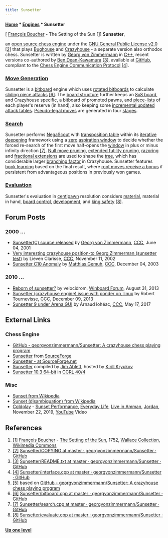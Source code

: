 ```yaml
---
title: Sunsetter
---
```

**[Home](Home "Home") \* [Engines](Engines "Engines") \* Sunsetter**



[ [François Boucher](Category:Fran%C3%A7ois_Boucher "Category:François Boucher") - The Setting of the Sun <a id="cite-note-1" href="#cite-ref-1">[1]</a>
**Sunsetter**,  

an [open source chess engine](Category:Open_Source "Category:Open Source") under the [GNU General Public License v2.0](Free_Software_Foundation#GPL "Free Software Foundation")
<a id="cite-note-2" href="#cite-ref-2">[2]</a> 
that plays [Bughouse](index.php?title=Bughouse&action=edit&redlink=1 "Bughouse (page does not exist)") and [Crazyhouse](Crazyhouse "Crazyhouse") - a separate version also orthodox chess. 
Sunsetter is written by [Georg von Zimmermann](Georg_von_Zimmermann "Georg von Zimmermann") in [C++](Cpp "Cpp"), recent versions co-authored by [Ben Dean-Kawamura](index.php?title=Ben_Dean-Kawamura&action=edit&redlink=1 "Ben Dean-Kawamura (page does not exist)")
<a id="cite-note-3" href="#cite-ref-3">[3]</a>, 
available at [GitHub](https://en.wikipedia.org/wiki/GitHub), compliant to the [Chess Engine Communication Protocol](Chess_Engine_Communication_Protocol "Chess Engine Communication Protocol")
<a id="cite-note-4" href="#cite-ref-4">[4]</a>. 



### [Move Generation](Move_Generation "Move Generation")


Sunsetter is a [bitboard](Bitboards "Bitboards") engine which uses [rotated bitboards](Rotated_Bitboards "Rotated Bitboards") to calculate [sliding piece attacks](Sliding_Piece_Attacks "Sliding Piece Attacks") <a id="cite-note-6" href="#cite-ref-6">[6]</a>. The [board structure](Board_Representation "Board Representation") further keeps an [8x8 board](8x8_Board "8x8 Board"), and Crazyhouse specific, a bitboard of promoted pawns, and [piece-lists](Piece-Lists "Piece-Lists") of each player's reserve (in hand), also keeping some [incremental updated](Incremental_Updates "Incremental Updates") [attack tables](Attack_and_Defend_Maps "Attack and Defend Maps"). [Pseudo-legal moves](Pseudo-Legal_Move "Pseudo-Legal Move") are generated in four [stages](Move_Generation#Staged "Move Generation").



### [Search](Search "Search")


Sunsetter performs [NegaScout](NegaScout "NegaScout") with [transposition table](Transposition_Table "Transposition Table") within its [iterative deepening](Iterative_Deepening "Iterative Deepening") framework using a [zero](Null_Window "Null Window") [aspiration window](Aspiration_Windows "Aspiration Windows") to decide whether the forced re-search of the first move half-opens the [window](Window "Window") in plus or minus infinity direction <a id="cite-note-7" href="#cite-ref-7">[7]</a>. [Null move pruning](Null_Move_Pruning "Null Move Pruning"), [extended futility pruning](Futility_Pruning#Extendedfutilitypruning "Futility Pruning"), [razoring](Razoring "Razoring") and [fractional extensions](Extensions#FractionalExtensions "Extensions") are used to shape the [tree](Search_Tree "Search Tree"), which has considerable larger [branching factor](Branching_Factor "Branching Factor") in Crazyhouse. Sunsetter features [book learning](Book_Learning "Book Learning") based on the final result, where [root moves receive a bonus](Ronald_de_Man#ScoringRootMoves "Ronald de Man") if persistent from advantageous positions in previously won games.



### [Evaluation](Evaluation "Evaluation")


Sunsetter's evaluation in [centipawn](Centipawns "Centipawns") resolution considers [material](Material "Material"), material in hand, [board control](Square_Control "Square Control"), [development](Development "Development"), and [king safety](King_Safety "King Safety") <a id="cite-note-8" href="#cite-ref-8">[8]</a>.



## Forum Posts


### 2000 ...


* [Sunsetter(C) source released](https://www.stmintz.com/ccc/index.php?id=173342) by [Georg von Zimmermann](Georg_von_Zimmermann "Georg von Zimmermann"), [CCC](CCC "CCC"), June 04, 2001
* [Very interesting crazyhouse position-to Georg Zimmerman (sunsetter test)](https://www.stmintz.com/ccc/index.php?id=264297) by Lieven Clarisse, [CCC](CCC "CCC"), November 11, 2002
* [Sunsetter C10 Anomaly](https://www.stmintz.com/ccc/index.php?id=333517) by [Matthias Gemuh](Matthias_Gemuh "Matthias Gemuh"), [CCC](CCC "CCC"), December 04, 2003


### 2010 ...


* [Reborn of sunsetter?](http://www.open-aurec.com/wbforum/viewtopic.php?f=15&t=52922) by velocidrom, [Winboard Forum](Computer_Chess_Forums "Computer Chess Forums"), August 31, 2013
* [Sunsetter (crazyhouse engine) issue with ponder on, linux](http://talkchess.com/forum/viewtopic.php?t=50395) by Robert Tournevisse, [CCC](CCC "CCC"), December 09, 2013
* [Sunsetter 9 under Arena GUI](http://talkchess.com/forum/viewtopic.php?t=64006) by Arnaud lohéac, [CCC](CCC "CCC"), May 17, 2017


## External Links


### Chess Engine


* [GitHub - georgvonzimmermann/Sunsetter: A crazyhouse chess playing program](https://github.com/georgvonzimmermann/Sunsetter)
* [Sunsetter](http://sunsetter.sourceforge.net/) from [SourceForge](https://en.wikipedia.org/wiki/SourceForge)
* [Sunsetter - at SourceForge.net](https://sourceforge.net/projects/sunsetter/files/)
* [Sunsetter](http://kirr.homeunix.org/chess/engines/Jim%20Ablett/SUNSETTER/) compiled by [Jim Ablett](Jim_Ablett "Jim Ablett"), hosted by [Kirill Kryukov](Kirill_Kryukov "Kirill Kryukov")
* [Sunsetter 10.3 64-bit](http://www.computerchess.org.uk/ccrl/404/cgi/engine_details.cgi?print=Details&eng=Sunsetter%2010.3%2064-bit#Sunsetter_10_3_64-bit) in [CCRL 40/4](CCRL "CCRL")


### Misc


* [Sunset from Wikipedia](https://en.wikipedia.org/wiki/Sunset)
* [Sunset (disambiguation) from Wikipedia](https://en.wikipedia.org/wiki/Sunset_(disambiguation))
* [Coldplay](Category:Coldplay "Category:Coldplay") - [Sunset Performance](https://en.wikipedia.org/wiki/Everyday_Life_(Coldplay_album)#Track_listing), [Everyday Life](https://en.wikipedia.org/wiki/Everyday_Life_(Coldplay_album)), [Live in Amman](https://en.wikipedia.org/wiki/Amman), [Jordan](https://en.wikipedia.org/wiki/Jordan), November 22, 2019, [YouTube](https://en.wikipedia.org/wiki/YouTube) Video


 
## References


1. <a id="cite-ref-1" href="#cite-note-1">[1]</a> [François Boucher](Category:Fran%C3%A7ois_Boucher "Category:François Boucher") - [The Setting of the Sun](https://commons.wikimedia.org/wiki/File:Fran%C3%A7ois_Boucher_028.jpg), 1752, [Wallace Collection](https://en.wikipedia.org/wiki/Wallace_Collection), [Wikimedia Commons](https://en.wikipedia.org/wiki/Wikimedia_Commons)
2. <a id="cite-ref-2" href="#cite-note-2">[2]</a> [Sunsetter/COPYING at master · georgvonzimmermann/Sunsetter · GitHub](https://github.com/georgvonzimmermann/Sunsetter/blob/master/COPYING)
3. <a id="cite-ref-3" href="#cite-note-3">[3]</a> [Sunsetter/README.txt at master · georgvonzimmermann/Sunsetter · GitHub](https://github.com/georgvonzimmermann/Sunsetter/blob/master/README.txt)
4. <a id="cite-ref-4" href="#cite-note-4">[4]</a> [Sunsetter/interface.cpp at master · georgvonzimmermann/Sunsetter · GitHub](https://github.com/georgvonzimmermann/Sunsetter/blob/master/interface.cpp)
5. <a id="cite-ref-5" href="#cite-note-5">[5]</a> based on [GitHub - georgvonzimmermann/Sunsetter: A crazyhouse chess playing program](https://github.com/georgvonzimmermann/Sunsetter)
6. <a id="cite-ref-6" href="#cite-note-6">[6]</a> [Sunsetter/bitboard.cpp at master · georgvonzimmermann/Sunsetter · GitHub](https://github.com/georgvonzimmermann/Sunsetter/blob/master/bitboard.cpp)
7. <a id="cite-ref-7" href="#cite-note-7">[7]</a> [Sunsetter/search.cpp at master · georgvonzimmermann/Sunsetter · GitHub](https://github.com/georgvonzimmermann/Sunsetter/blob/master/search.cpp)
8. <a id="cite-ref-8" href="#cite-note-8">[8]</a> [Sunsetter/evaluate.cpp at master · georgvonzimmermann/Sunsetter · GitHub](https://github.com/georgvonzimmermann/Sunsetter/blob/master/evaluate.cpp)

**[Up one level](Engines "Engines")**







 
